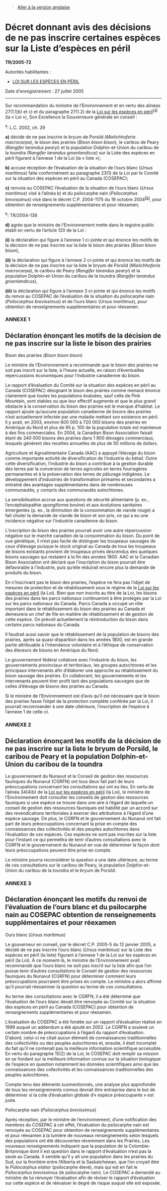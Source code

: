 > [Aller à la version anglaise](/en/Regulations/Statutory%20Instruments/2005/72.md)

# Décret donnant avis des décisions de ne pas inscrire certaines espèces sur la Liste d’espèces en péril

**TR/2005-72**

Autorités habilitantes : 
- [LOI SUR LES ESPÈCES EN PÉRIL](/fr/Lois/Lois%20du%20Canada/2002/ch.%2029.md)

Date d'enregistrement : 27 juillet 2005

----------

Sur recommandation du ministre de l’Environnement et en vertu des alinéas 27(1.1)b) et c) et du paragraphe 27(1.2) de la [Loi sur les espèces en péril](/fr/Lois/Lois%20du%20Canada/2002/ch.%2029.md)<sup><a href='#footnotea_f'>[a]</a></sup> (la « Loi »), Son Excellence la Gouverneure générale en conseil :

<a name='footnotea_f'><sup>a</sup></a>: L.C. 2002, ch. 29<br />

**a)** décide de ne pas inscrire le bryum de Porsild (*Mielichhoferia macrocarpa*), le bison des prairies (*Bison bison bison*), le caribou de Peary (*Rangifer tarandus pearyi*) et la population Dolphin-et-Union du caribou de la toundra (R*angifer tarandus groenlandicus*) sur la Liste des espèces en péril figurant à l’annexe 1 de la Loi (la « liste »);



**b)** accuse réception de l’évaluation de la situation de l’ours blanc (*Ursus maritimus*) faite conformément au paragraphe 23(1) de la Loi par le Comité sur la situation des espèces en péril au Canada (COSEPAC);



**c)** renvoie au COSEPAC l’évaluation de la situation de l’ours blanc (*Ursus maritimus*) visé à l’alinéa b) et du psilocarphe nain (*Psilocarphus brevissimus*) visé dans le décret C.P. 2004-1175 du 19 octobre 2004<sup><a href='#footnoteb_f'>[b]</a></sup>, pour obtention de renseignements supplémentaires et pour réexamen;

<a name='footnoteb_f'><sup>b</sup></a>: TR/2004-138<br />



**d)** agrée que le ministre de l’Environnement mette dans le registre public établi en vertu de l’article 120 de la Loi :

**(i)** la déclaration qui figure à l’annexe 1 ci-jointe et qui énonce les motifs de la décision de ne pas inscrire sur la liste le bison des prairies (*Bison bison bison*),



**(ii)** la déclaration qui figure à l’annexe 2 ci-jointe et qui énonce les motifs de la décision de ne pas inscrire sur la liste le bryum de Porsild (*Mielichhoferia macrocarpa*), le caribou de Peary (*Rangifer tarandus pearyi*) et la population Dolphin-et-Union du caribou de la toundra (*Rangifer tarandus groenlandicus*),



**(iii)** la déclaration qui figure à l’annexe 3 ci-jointe et qui énonce les motifs du renvoi au COSEPAC de l’évaluation de la situation du psilocarphe nain (*Psilocarphus brevissimus*) et de l’ours blanc (*Ursus maritimus*), pour obtention de renseignements supplémentaires et pour réexamen.








### **ANNEXE 1** 
## Déclaration énonçant les motifs de la décision de ne pas inscrire sur la liste le bison des prairies
Bison des prairies (*Bison bison bison*)

Le ministre de l’Environnement a recommandé que le bison des prairies ne soit pas inscrit sur la liste, à l’heure actuelle, en raison d’éventuelles répercussions économiques pour l’industrie canadienne du bison.



Le rapport d’évaluation du Comité sur la situation des espèces en péril au Canada (COSEPAC) désignant le bison des prairies comme menacé énonce clairement que toutes les populations évaluées, sauf celle de Pink Mountain, sont stables ou que leur effectif augmente et que le plus grand obstacle à la conservation du bison des prairies est le manque d’habitat. Le rapport ajoute qu’aucune population canadienne de bisons des prairies n’est actuellement infectée par une maladie mettant son existence en péril. Il y avait, en 2003, environ 600 000 à 720 000 bisons des prairies en Amérique du Nord et plus de 95 p. 100 de la population totale est maintenue à des fins commerciales. En 2004, la Canadian Bison Association faisait étant de 240 000 bisons des prairies dans 1 900 élevages commerciaux, lesquels génèrent des recettes annuelles de plus de 50 millions de dollars.



Agriculture et Agroalimentaire Canada (AAC) a appuyé l’élevage du bison comme importante activité de diversification de l’industrie du bétail. Outre cette diversification, l’industrie du bison a contribué à la gestion durable des terres par la conversion de terres agricoles en terres fourragères permanentes et à la préservation des terres de pâturage indigènes. Le développement d’industries de transformation primaires et secondaires a entraîné des avantages supplémentaires dans de nombreuses communautés, y compris des communautés autochtones.



La sensibilisation accrue aux questions de sécurité alimentaire (p. ex., l’encéphalopathie spongiforme bovine) et aux évolutions sanitaires émergentes (p. ex., la diminution de la consommation de viande rouge) a fait chuter la demande de viande de bison et son prix, ce qui a eu une incidence négative sur l’industrie canadienne du bison.



L’inscription du bison des prairies pourrait avoir une autre répercussion négative sur le marché canadien de la consommation du bison. Du point de vue génétique, il n’est pas facile de distinguer les troupeaux sauvages de ceux d’élevage puisque le stock original au Canada de tous les troupeaux de bisons existants provient de troupeaux privés descendus des quelques bisons sauvages qui restaient à la fin des années 1800. AAC et la Canadian Bison Association ont déclaré que l’inscription du bison pourrait être défavorable à l’industrie, puis qu’elle réduirait encore plus la demande de produits du bison.



En n’inscrivant pas le bison des prairies, l’espèce ne fera pas l’objet de mesures de protection et de rétablissement sous le régime de la [Loi sur les espèces en péril](/fr/Lois/Lois%20du%20Canada/2002/ch.%2029.md) (la Loi). Bien que non inscrits au titre de la Loi, les bisons des prairies dans les parcs nationaux continueront à être protégés par la Loi sur les parcs nationaux du Canada. Parcs Canada a occupé un rôle important dans le rétablissement du bison des prairies au Canada et demeurera un chef de file en matière de rétablissement et de gestion de cette espèce. On prévoit actuellement la réintroduction du bison dans certains parcs nationaux du Canada.



Il faudrait aussi savoir que le rétablissement de la population de bisons des prairies, après sa quasi-disparition dans les années 1800, est en grande partie attribuable à l’intendance volontaire et à l’éthique de conservation des éleveurs de bisons en Amérique du Nord.



Le gouvernement fédéral collabore avec l’industrie du bison, les gouvernements provinciaux et territoriaux, les groupes autochtones et les principaux intervenants afin d’élaborer une approche au rétablissement du bison sauvage des prairies. En collaborant, les gouvernements et les intervenants peuvent tirer profit tant des populations sauvages que de celles d’élevage de bisons des prairies au Canada.



Si le ministre de l’Environnement est d’avis qu’il est nécessaire que le bison des prairies fasse l’objet de la protection complète conférée par la Loi, il pourrait recommander à une date ultérieure, l’inscription de l’espèce à l’annexe 1 de celle-ci.







### **ANNEXE 2** 
## Déclaration énonçant les motifs de la décision de ne pas inscrire sur la liste le bryum de Porsild, le caribou de Peary et la population Dolphin-et-Union du caribou de la toundra
Le gouvernement du Nunavut et le Conseil de gestion des ressources fauniques du Nunavut (CGRFN) ont tous deux fait part de leurs préoccupations concernant les consultations qui ont eu lieu. En vertu de l’alinéa 34(4)b) de la [Loi sur les espèces en péril](/fr/Lois/Lois%20du%20Canada/2002/ch.%2029.md) (la Loi), le ministre de l’Environnement doit consulter les conseils de gestion des ressources fauniques si une espèce se trouve dans une aire à l’égard de laquelle un conseil de gestion des ressources fauniques est habilité par un accord sur des revendications territoriales à exercer des attributions à l’égard d’une espèce sauvage. De plus, le CGRFN et le gouvernement du Nunavut ont fait part de leurs préoccupations concernant la prise en compte des connaissances des collectivités et des peuples autochtones dans l’évaluation de ces espèces. Ces espèces ne sont pas inscrites sur la liste pour l’instant ce qui permettra de tenir d’autres consultations avec le CGRFN et le gouvernement du Nunavut en vue de déterminer la façon dont leurs préoccupations peuvent être prise en compte.


Le ministre pourra reconsidérer la question a une date ultérieure, au terme de ces consultations sur le caribou de Peary, la population Dolphin-et-Union du caribou de la toundra et le bryum de Porsild.





### **ANNEXE 3** 
## Déclaration énonçant les motifs du renvoi de l’évaluation de l’ours blanc et du psilocarphe nain au COSEPAC obtention de renseignements supplémentaires et pour réexamen
Ours blanc (*Ursus maritimus*)

Le gouverneur en conseil, par le décret C.P. 2005-5 du 12 janvier 2005, a décidé de ne pas inscrire l’ours blanc (*Ursus maritimus*) sur la Liste des espèces en péril (la liste) figurant à l’annexe 1 de la Loi sur les espèces en péril (la Loi). À ce moment-là, le ministre de l’Environnement avait recommandé que l’ours blanc ne soit pas inscrit sur la liste afin que l’on puisse tenir d’autres consultations le Conseil de gestion des ressources fauniques du Nunavut (CGRFN) pour déterminer comment leurs préoccupations pourraient être prises en compte. Le ministre a alors affirmé qu’il pourrait réexaminer la question au terme de ces consultations.



Au terme des consultations avec le CGRFN, il a été déterminé que l’évaluation de l’ours blanc devait être renvoyée au Comité sur la situation des espèces en péril au Canada (COSEPAC) pour obtention de renseignements supplémentaires et pour réexamen.



L’évaluation du COSEPAC a été fondée sur un rapport d’évaluation réalisé en 1999 auquel un addendum a été ajouté en 2002. Le CGRFN a soulevé un certain nombre de préoccupations à l’égard du rapport d’évaluation. D’abord, celui-ci ne citait aucun élément de connaissances traditionnelles des collectivités ou des peuples autochtones et, ensuite, il était incomplet du fait qu’il ne contenait pas la meilleure information scientifique accessible. En vertu du paragraphe 15(2) de la Loi, le COSEPAC doit remplir sa mission en se fondant sur la meilleure information connue sur la situation biologique de l’espèce en question notamment les données scientifiques ainsi que les connaissances des collectivités et les connaissances traditionnelles des peuples autochtones.



Compte tenu des éléments susmentionnés, une analyse plus approfondie de tous les renseignements connus devrait être entreprise dans le but de déterminer si la cote d’évaluation globale d’« espèce préoccupante » est juste.




Psilocarphe nain (*Psilocarphus brevissimus*)

Après réception, par le ministre de l’environnement, d’une notification des membres du COSEPAC à cet effet, l’évaluation du psilocarphe nain est renvoyée au COSEPAC pour obtention de renseignements supplémentaires et pour réexamen à la lumière de nouveaux renseignements selon lesquels des populations ont été découvertes récemment dans les Prairies. Les nouveaux renseignements indiquent que la population de la Colombie-Britannique dont il est question dans le rapport d’évaluation n’est pas la seule au Canada. Il semble qu’il y ait une population dans les prairies du Sud, sur la frontière entre l’Alberta et la Saskatchewan, que l’on croyait être le *Psilocarphus elatior* (psilocarphe élevé), mais qui est en fait le *Psilocarphus brevissimus* (le psilocarphe nain). Le COSEPAC a demandé au ministre de lui renvoyer l’évaluation afin de réviser le rapport d’évaluation sur cette espèce et de réévaluer le degré de risque auquel elle est exposée.





